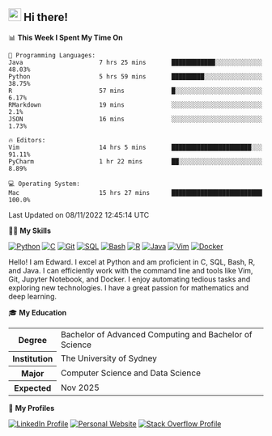 ## <a href="#"><img src="https://media.giphy.com/media/hvRJCLFzcasrR4ia7z/giphy.gif" width="25px" height="25px"></a> Hi there!

<!--START_SECTION:waka-->
📊 **This Week I Spent My Time On** 

```text
💬 Programming Languages: 
Java                     7 hrs 25 mins       ████████████░░░░░░░░░░░░░   48.03% 
Python                   5 hrs 59 mins       █████████░░░░░░░░░░░░░░░░   38.75% 
R                        57 mins             █░░░░░░░░░░░░░░░░░░░░░░░░   6.17% 
RMarkdown                19 mins             ░░░░░░░░░░░░░░░░░░░░░░░░░   2.1% 
JSON                     16 mins             ░░░░░░░░░░░░░░░░░░░░░░░░░   1.73%

🔥 Editors: 
Vim                      14 hrs 5 mins       ██████████████████████░░░   91.11% 
PyCharm                  1 hr 22 mins        ██░░░░░░░░░░░░░░░░░░░░░░░   8.89%

💻 Operating System: 
Mac                      15 hrs 27 mins      █████████████████████████   100.0%

```


 Last Updated on 08/11/2022 12:45:14 UTC
<!--END_SECTION:waka-->

💪🏻 **My Skills**

[![Python](https://img.shields.io/badge/-Python-yellow?style=flat-square&logo=Python)](#)
[![C     ](https://img.shields.io/badge/-C-blue?style=flat-square&logo=C)](#)
[![Git   ](https://img.shields.io/badge/-Git-grey?style=flat-square&logo=Git)](#)
[![SQL   ](https://img.shields.io/badge/-SQL-grey?style=flat-square&logo=SQLite)](#)
[![Bash  ](https://img.shields.io/badge/-Bash-grey?style=flat-square&logo=GNU-Bash)](#)
[![R     ](https://img.shields.io/badge/-R-grey?style=flat-square&logo=R)](#)
[![Java  ](https://img.shields.io/badge/-Java-grey?style=flat-square&logo=OpenJDK)](#)
[![Vim   ](https://img.shields.io/badge/-Vim-grey?style=flat-square&logo=Vim)](#)
[![Docker](https://img.shields.io/badge/-Docker-grey?style=flat-square&logo=Docker)](#)

Hello! I am Edward. I excel at Python and am proficient in C, SQL, Bash, R, and
Java. I can efficiently work with the command line and tools like Vim, Git,
Jupyter Notebook, and Docker. I enjoy automating tedious tasks and exploring new
technologies. I have a great passion for mathematics and deep learning.

🎓 **My Education**

<table>
<tr>
    <th>Degree</th>
    <td>Bachelor of Advanced Computing and Bachelor of Science</td>
</tr>
<tr>
    <th>Institution</th>
    <td>The University of Sydney</td>
</tr>
<tr>
    <th>Major</th>
    <td>Computer Science and Data Science</td>
</tr>
<tr>
    <th>Expected</th>
    <td>Nov 2025</td>
</tr>
</table>

🔗 **My Profiles**

[![LinkedIn Profile](https://img.shields.io/badge/-LinkedIn-blue?style=social&logo=LinkedIn)](https://www.linkedin.com/in/ziao-ji)
[![Personal Website](https://img.shields.io/badge/-Personal%20Website-blue?style=social&logo=Bootstrap)](https://jiziao.works)
[![Stack Overflow Profile](https://img.shields.io/badge/-Stack%20Overflow-blue?style=social&logo=StackOverflow)](https://stackoverflow.com/users/11658924/spearandshield)
